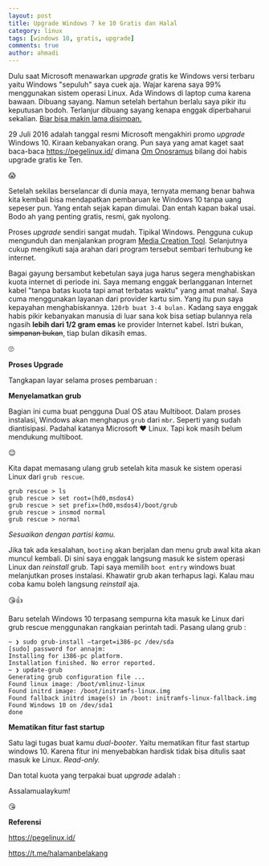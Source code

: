 ```yaml
---
layout: post
title: Upgrade Windows 7 ke 10 Gratis dan Halal 
category: linux
tags: [windows 10, gratis, upgrade]
comments: true
author: ahmadi
--- 
```


Dulu saat Microsoft menawarkan *upgrade* gratis ke Windows versi terbaru yaitu Windows "sepuluh" saya cuek aja. Wajar karena saya 99% menggunakan sistem operasi Linux. Ada Windows di laptop cuma karena bawaan. Dibuang sayang. Namun setelah bertahun berlalu saya pikir itu keputusan bodoh. Terlanjur dibuang sayang kenapa enggak diperbaharui sekalian. [Biar bisa makin lama disimpan.](https://support.microsoft.com/id-id/help/13853/windows-lifecycle-fact-sheet) 

29 Juli 2016 adalah tanggal resmi Microsoft mengakhiri promo *upgrade* Windows 10. Kiraan kebanyakan orang. Pun saya yang amat kaget saat baca-baca <https://pegelinux.id/> dimana [Om Onosramus](https://unomind.github.io/) bilang doi habis upgrade gratis ke Ten.

😱

Setelah sekilas berselancar di dunia maya, ternyata memang benar bahwa kita kembali bisa mendapatkan pembaruan ke Windows 10 tanpa uang sepeser pun. Yang entah sejak kapan dimulai. Dan entah kapan bakal usai. Bodo ah yang penting gratis, resmi, gak nyolong.

Proses *upgrade* sendiri sangat mudah. Tipikal Windows. Pengguna cukup mengunduh dan menjalankan program [Media Creation Tool](https://www.microsoft.com/en-us/software-download/windows10). 
Selanjutnya cukup mengikuti saja arahan dari program tersebut sembari terhubung ke internet.

Bagai gayung bersambut kebetulan saya juga harus segera menghabiskan kuota internet di periode ini. Saya memang enggak berlangganan Internet kabel "tanpa batas kuota tapi amat terbatas waktu" yang amat mahal. Saya cuma menggunakan layanan dari provider kartu sim. Yang itu pun saya kepayahan menghabiskannya. `120rb buat 3-4 bulan.` 
Kadang saya enggak habis pikir kebanyakan manusia di luar sana kok bisa setiap bulannya rela ngasih **lebih dari 1/2 gram emas** ke provider Internet kabel. Istri bukan, ~~simpanan bukan~~, tiap bulan dikasih emas.

🙄

<script async src="https://telegram.org/js/telegram-widget.js?4" data-telegram-post="nocan/59" data-width="100%"></script> 

**Proses Upgrade**

Tangkapan layar selama proses pembaruan :

<script async src="https://telegram.org/js/telegram-widget.js?4" data-telegram-post="nocan/43" data-width="100%"></script> 

<script async src="https://telegram.org/js/telegram-widget.js?4" data-telegram-post="nocan/53" data-width="100%"></script> 

**Menyelamatkan grub**

Bagian ini cuma buat pengguna Dual OS atau Multiboot. Dalam proses instalasi, Windows akan menghapus `grub` dari `mbr`. Seperti yang sudah diantisipasi. Padahal katanya Microsoft ❤️ Linux. Tapi kok masih belum mendukung multiboot. 

😌

Kita dapat memasang ulang grub setelah kita masuk ke sistem operasi Linux dari `grub rescue`.

```shell
grub rescue > ls
grub rescue > set root=(hd0,msdos4)
grub rescue > set prefix=(hd0,msdos4)/boot/grub
grub rescue > insmod normal
grub rescue > normal
```

*Sesuaikan dengan partisi kamu.*

Jika tak ada kesalahan, `booting` akan berjalan dan menu grub awal kita akan muncul kembali. Di sini saya enggak langsung masuk ke sistem operasi Linux dan *reinstall* grub. Tapi saya memilih `boot entry` windows buat melanjutkan proses instalasi. Khawatir grub akan terhapus lagi. Kalau mau coba kamu boleh langsung *reinstall* aja.

😘👍

<script async src="https://telegram.org/js/telegram-widget.js?4" data-telegram-post="nocan/58" data-width="100%"></script> 

Baru setelah Windows 10 terpasang sempurna kita masuk ke Linux dari grub rescue menggunakan rangkaian perintah tadi. Pasang ulang grub :

```shell
~ ❯ sudo grub-install —target=i386-pc /dev/sda
[sudo] password for annajm: 
Installing for i386-pc platform.
Installation finished. No error reported.
~ ❯ update-grub
Generating grub configuration file ...
Found linux image: /boot/vmlinuz-linux
Found initrd image: /boot/initramfs-linux.img
Found fallback initrd image(s) in /boot: initramfs-linux-fallback.img
Found Windows 10 on /dev/sda1
done
```

<script async src="https://telegram.org/js/telegram-widget.js?4" data-telegram-post="nocan/63" data-width="100%"></script> 

**Mematikan fitur fast startup**

Satu lagi tugas buat kamu *dual-booter*. Yaitu mematikan fitur fast startup windows 10. Karena fitur ini menyebabkan hardisk tidak bisa ditulis saat masuk ke Linux. *Read-only.*

<script async src="https://telegram.org/js/telegram-widget.js?4" data-telegram-post="nocan/61" data-width="100%"></script> 

<script async src="https://telegram.org/js/telegram-widget.js?4" data-telegram-post="nocan/62" data-width="100%"></script> 

Dan total kuota yang terpakai buat *upgrade* adalah :

<script async src="https://telegram.org/js/telegram-widget.js?4" data-telegram-post="nocan/56" data-width="100%"></script> 

Assalamualaykum!

😘

**Referensi**

<https://pegelinux.id/>

<https://t.me/halamanbelakang>